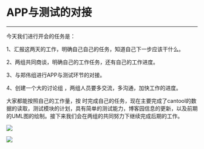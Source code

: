 #  APP与测试的对接

---
今天我们进行开会的任务是：
        
1、汇报这两天的工作，明确自己自己的任务，知道自己下一步应该干什么。

2、两组共同商谈，明确自己的工作任务，还有自己的工作进度。

3、与郑伟组进行APP与测试环节的对接。
      
4、创建一个大的讨论组 ，两组人员要多交流，多沟通，加快工作的进度。

大家都能按照自己的工作量，按 时完成自己的任务，现在主要完成了cantool的数据的读取，测试模块的计划，具有简单的测试能力，博客园信息的更新，以及前期的UML图的绘制。接下来我们会在两组的共同努力下继续完成后期的工作。


![](http://images2017.cnblogs.com/blog/1237473/201710/1237473-20171014134409340-1346897220.png)

![](http://images2017.cnblogs.com/blog/1237473/201710/1237473-20171014134421277-792507452.png)
